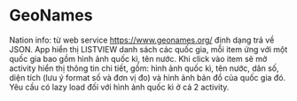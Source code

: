 # GeoNames

Nation info: từ web service https://www.geonames.org/ định dạng trả về JSON. App hiển
thị LISTVIEW danh sách các quốc gia, mỗi item ứng với một quốc gia bao gồm hình ảnh
quốc kì, tên nước. Khi click vào item sẽ mở activity hiển thị thông tin chi tiết, gồm: hình
ảnh quốc kì, tên nước, dân số, diện tích (lưu ý format số và đơn vị đo) và hình ảnh bản đồ
của quốc gia đó. Yêu cầu có lazy load đối với hình ảnh quốc kì ở cả 2 activity.
